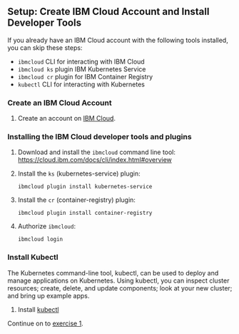 ## Setup: Create IBM Cloud Account and Install Developer Tools

If you already have an IBM Cloud account with the following tools installed, you can skip these steps:

- `ibmcloud` CLI for interacting with IBM Cloud
- `ibmcloud ks` plugin IBM Kubernetes Service
- `ibmcloud cr` plugin for IBM Container Registry
- `kubectl` CLI for interacting with Kubernetes

### Create an IBM Cloud Account
1. Create an account on [IBM Cloud](https://cloud.ibm.com/registration).

### Installing the IBM Cloud developer tools and plugins

1. Download and install the `ibmcloud` command line tool:
    https://cloud.ibm.com/docs/cli/index.html#overview

1. Install the `ks` (kubernetes-service) plugin:

    ```
    ibmcloud plugin install kubernetes-service
    ```
1. Install the `cr` (container-registry) plugin:

    ```
    ibmcloud plugin install container-registry
    ```
1. Authorize `ibmcloud`:

    ```
    ibmcloud login
    ```

### Install Kubectl
The Kubernetes command-line tool, kubectl, can be used to deploy and manage applications on Kubernetes. Using kubectl, you can inspect cluster resources; create, delete, and update components; look at your new cluster; and bring up example apps.

1. Install [kubectl](https://kubernetes.io/docs/tasks/tools/install-kubectl/#install-kubectl)


Continue on to [exercise 1](../exercise-1/README.md).
